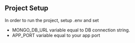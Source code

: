 ## Project Setup

In order to run the project, setup .env and set 

- MONGO_DB_URL variable equal to DB connection string.
- APP_PORT variable equal to your app port
